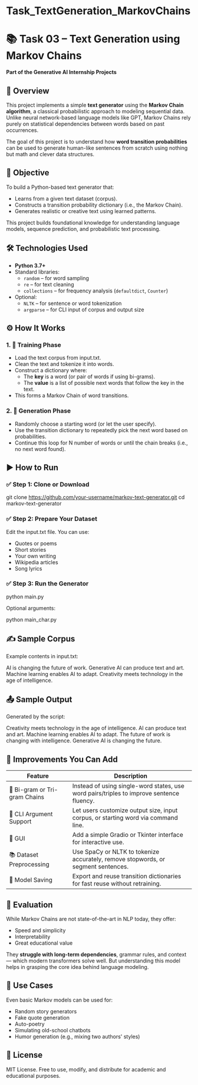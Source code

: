 # Task_TextGeneration_MarkovChains
# 📚 Task 03 – Text Generation using Markov Chains  
**Part of the Generative AI Internship Projects**


## 🧠 Overview

This project implements a simple **text generator** using the **Markov Chain algorithm**, a classical probabilistic approach to modeling sequential data. Unlike neural network-based language models like GPT, Markov Chains rely purely on statistical dependencies between words based on past occurrences.

The goal of this project is to understand how **word transition probabilities** can be used to generate human-like sentences from scratch using nothing but math and clever data structures.


## 🎯 Objective

To build a Python-based text generator that:
- Learns from a given text dataset (corpus).
- Constructs a transition probability dictionary (i.e., the Markov Chain).
- Generates realistic or creative text using learned patterns.

This project builds foundational knowledge for understanding language models, sequence prediction, and probabilistic text processing.


## 🛠️ Technologies Used

- **Python 3.7+**
- Standard libraries:
  - `random` – for word sampling
  - `re` – for text cleaning
  - `collections` – for frequency analysis (`defaultdict`, `Counter`)
- Optional:
  - `NLTK` – for sentence or word tokenization
  - `argparse` – for CLI input of corpus and output size



## ⚙️ How It Works

### 1. 📖 Training Phase
- Load the text corpus from input.txt.
- Clean the text and tokenize it into words.
- Construct a dictionary where:
  - The **key** is a word (or pair of words if using bi-grams).
  - The **value** is a list of possible next words that follow the key in the text.
- This forms a Markov Chain of word transitions.

### 2. 🧾 Generation Phase
- Randomly choose a starting word (or let the user specify).
- Use the transition dictionary to repeatedly pick the next word based on probabilities.
- Continue this loop for N number of words or until the chain breaks (i.e., no next word found).


## ▶️ How to Run

### ✅ Step 1: Clone or Download

git clone https://github.com/your-username/markov-text-generator.git
cd markov-text-generator


### ✅ Step 2: Prepare Your Dataset

Edit the input.txt file. You can use:

* Quotes or poems
* Short stories
* Your own writing
* Wikipedia articles
* Song lyrics

### ✅ Step 3: Run the Generator

python main.py


Optional arguments:

python main_char.py 


## ✍️ Sample Corpus

Example contents in input.txt:

AI is changing the future of work. Generative AI can produce text and art. Machine learning enables AI to adapt. Creativity meets technology in the age of intelligence.




## 📤 Sample Output

Generated by the script:

Creativity meets technology in the age of intelligence. AI can produce text and art. Machine learning enables AI to adapt. The future of work is changing with intelligence. Generative AI is changing the future.

## 🔄 Improvements You Can Add

| Feature                       | Description                                                                              |
| ----------------------------- | ---------------------------------------------------------------------------------------- |
| 🔁 Bi-gram or Tri-gram Chains | Instead of using single-word states, use word pairs/triples to improve sentence fluency. |
| 💬 CLI Argument Support       | Let users customize output size, input corpus, or starting word via command line.        |
| 🎨 GUI                        | Add a simple Gradio or Tkinter interface for interactive use.                            |
| 📚 Dataset Preprocessing      | Use SpaCy or NLTK to tokenize accurately, remove stopwords, or segment sentences.        |
| 💾 Model Saving               | Export and reuse transition dictionaries for fast reuse without retraining.              |



## 🧪 Evaluation

While Markov Chains are not state-of-the-art in NLP today, they offer:

* Speed and simplicity
* Interpretability
* Great educational value

They **struggle with long-term dependencies**, grammar rules, and context — which modern transformers solve well. But understanding this model helps in grasping the core idea behind language modeling.



## 💼 Use Cases

Even basic Markov models can be used for:

* Random story generators
* Fake quote generation
* Auto-poetry
* Simulating old-school chatbots
* Humor generation (e.g., mixing two authors' styles)




## 📜 License

MIT License. Free to use, modify, and distribute for academic and educational purposes.

